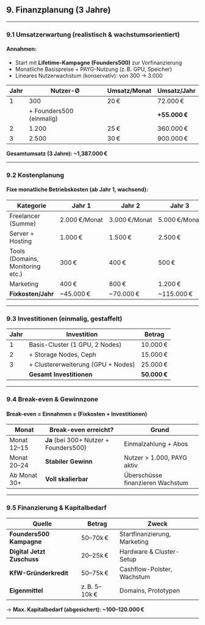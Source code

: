 

## **9. Finanzplanung (3 Jahre)**

---

### **9.1 Umsatzerwartung (realistisch & wachstumsorientiert)**

#### Annahmen:

* Start mit **Lifetime-Kampagne (Founders500)** zur Vorfinanzierung
* Monatliche Basispreise + PAYG-Nutzung (z. B. GPU, Speicher)
* Lineares Nutzerwachstum (konservativ): von 300 → 3.000

| Jahr | Nutzer-Ø                 | Umsatz/Monat | Umsatz/Jahr   |
| ---- | ------------------------ | ------------ | ------------- |
| 1    | 300                      | 20 €         | 72.000 €      |
|      | + Founders500 (einmalig) |              | **+55.000 €** |
| 2    | 1.200                    | 25 €         | 360.000 €     |
| 3    | 2.500                    | 30 €         | 900.000 €     |

**Gesamtumsatz (3 Jahre): \~1,387.000 €**

---

### **9.2 Kostenplanung**

#### Fixe monatliche Betriebskosten (ab Jahr 1, wachsend):

| Kategorie                        | Jahr 1        | Jahr 2        | Jahr 3        |
| -------------------------------- | ------------- | ------------- | ------------- |
| Freelancer (Summe)               | 2.000 €/Monat | 3.000 €/Monat | 5.000 €/Monat |
| Server + Hosting                 | 1.000 €       | 1.500 €       | 2.500 €       |
| Tools (Domains, Monitoring etc.) | 300 €         | 400 €         | 500 €         |
| Marketing                        | 400 €         | 800 €         | 1.200 €       |
| **Fixkosten/Jahr**               | \~45.000 €    | \~70.000 €    | \~115.000 €   |

---

### **9.3 Investitionen (einmalig, gestaffelt)**

| Jahr | Investition                        | Betrag       |
| ---- | ---------------------------------- | ------------ |
| 1    | Basis-Cluster (1 GPU, 2 Nodes)     | 10.000 €     |
| 2    | + Storage Nodes, Ceph              | 15.000 €     |
| 3    | + Clustererweiterung (GPU + Nodes) | 25.000 €     |
|      | **Gesamt Investitionen**           | **50.000 €** |

---

### **9.4 Break-even & Gewinnzone**

#### Break-even = Einnahmen ≥ (Fixkosten + Investitionen)

| Monat        | Break-even erreicht?                   | Grund                            |
| ------------ | -------------------------------------- | -------------------------------- |
| Monat 12–15  | **Ja** (bei 300+ Nutzer + Founders500) | Einmalzahlung + Abos             |
| Monat 20–24  | **Stabiler Gewinn**                    | Nutzer > 1.000, PAYG aktiv       |
| Ab Monat 30+ | **Voll skalierbar**                    | Überschüsse finanzieren Wachstum |

---

### **9.5 Finanzierung & Kapitalbedarf**

| Quelle                     | Betrag        | Zweck                        |
| -------------------------- | ------------- | ---------------------------- |
| **Founders500 Kampagne**   | 50–70k €      | Startfinanzierung, Marketing |
| **Digital Jetzt Zuschuss** | 20–25k €      | Hardware & Cluster-Setup     |
| **KfW-Gründerkredit**      | 50–75k €      | Cashflow-Polster, Wachstum   |
| **Eigenmittel**            | z. B. 5–10k € | Domains, Prototypen          |

→ **Max. Kapitalbedarf (abgesichert): \~100–120.000 €**

---
